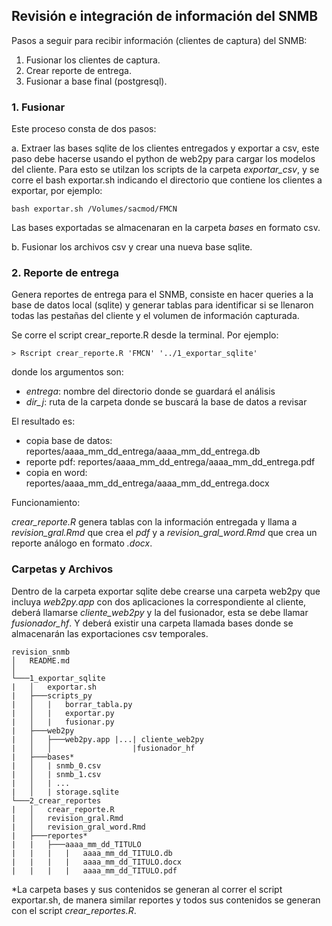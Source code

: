 ## Revisión e integración de información del SNMB

Pasos a seguir para recibir información (clientes de captura) del SNMB:

1. Fusionar los clientes de captura.
2. Crear reporte de entrega.
3. Fusionar a base final (postgresql).

### 1. Fusionar
Este proceso consta de dos pasos: 

a. Extraer las bases sqlite de los clientes entregados y exportar a csv, este paso debe hacerse usando el python de web2py para cargar los modelos del cliente. Para esto se utilzan los scripts de la carpeta *exportar_csv*, y se corre el bash exportar.sh indicando el directorio que contiene los clientes a exportar, por ejemplo:
```
bash exportar.sh /Volumes/sacmod/FMCN
```
Las bases exportadas se almacenaran en la carpeta *bases* en formato csv.

b. Fusionar los archivos csv y crear una nueva base sqlite.

### 2. Reporte de entrega

Genera reportes de entrega para el SNMB, consiste en hacer queries a la base de datos local (sqlite) y generar tablas para identificar si se llenaron todas las pestañas del cliente y el volumen de información capturada.

Se corre el script crear_reporte.R desde la terminal. Por ejemplo:
```
> Rscript crear_reporte.R 'FMCN' '../1_exportar_sqlite'
```
donde los argumentos son:
* _entrega_: nombre del directorio donde se guardará el análisis
* _dir\_j_: ruta de la carpeta donde se buscará la base de datos a revisar

El resultado es:
* copia base de datos: reportes/aaaa_mm_dd_entrega/aaaa_mm_dd_entrega.db
* reporte pdf: reportes/aaaa_mm_dd_entrega/aaaa_mm_dd_entrega.pdf
* copia en word: reportes/aaaa_mm_dd_entrega/aaaa_mm_dd_entrega.docx

Funcionamiento:

*crear_reporte.R* genera tablas con la información entregada y llama a *revision_gral.Rmd* que crea el _pdf_ y a *revision_gral_word.Rmd* que crea un reporte análogo en formato _.docx_.

### Carpetas y Archivos
Dentro de la carpeta exportar sqlite debe crearse una carpeta web2py que incluya _web2py.app_ con dos aplicaciones la correspondiente al cliente, deberá llamarse _cliente\_web2py_ y la del fusionador, esta se debe llamar _fusionador\_hf_. Y deberá existir una carpeta llamada bases donde se almacenarán las exportaciones csv temporales.

```
revision_snmb
│   README.md
│
└───1_exportar_sqlite
|   │   exportar.sh
|   ├───scripts_py
|   │   |   borrar_tabla.py
|   │   |   exportar.py
|   │   |   fusionar.py
|   ├───web2py
|   │   ├───web2py.app |...| cliente_web2py
|   │   │                  |fusionador_hf
|   ├───bases*
|   │   | snmb_0.csv
|   │   | snmb_1.csv
|   │   | ...
|   │   | storage.sqlite
└───2_crear_reportes
|   │   crear_reporte.R
|   │   revision_gral.Rmd
|   │   revision_gral_word.Rmd
|   ├───reportes*
|   |   ├───aaaa_mm_dd_TITULO
|   |   |   |   aaaa_mm_dd_TITULO.db
|   |   |   |   aaaa_mm_dd_TITULO.docx
|   |   |   |   aaaa_mm_dd_TITULO.pdf
```
\*La carpeta bases y sus contenidos se generan al correr el script exportar.sh, de manera similar reportes y todos sus contenidos se generan con el script *crear_reportes.R*.
